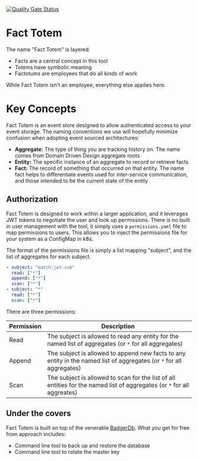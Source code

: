 [![Quality Gate Status](https://sonarcloud.io/api/project_badges/measure?project=D-Haven_fact-totem&metric=alert_status)](https://sonarcloud.io/dashboard?id=D-Haven_fact-totem)

# Fact Totem
The name "Fact Totem" is layered:

* Facts are a central concept in this tool
* Totems have symbolic meaning
* Factotums are employees that do all kinds of work

While Fact Totem isn't an employee, everything else applies here.

# Key Concepts
Fact Totem is an event store designed to allow authenticated access to your event storage.  The naming conventions we
use will hopefully minimize confusion when adopting event sourced architectures:

* **Aggregate:** The type of thing you are tracking history on.  The name comes from Domain Driven Design aggregate roots
* **Entity:** The specific instance of an aggregate to record or retrieve facts
* **Fact:** The record of something that occurred on that entity.  The name fact helps to differentiate events used for
  inter-service communication, and those intended to be the current state of the entity
  
## Authorization
Fact Totem is designed to work within a larger application, and it leverages JWT tokens to negotiate the user and look
up permissions.  There is no built in user management with the tool, it simply uses a `permissions.yaml` file to map
permissions to users.  This allows you to inject the permissions file for your system as a ConfigMap in k8s.

The format of the permissions file is simply a list mapping "subject", and the list of aggregates for each subject.

```yaml
- subject: "match:jwt:sub"
  read: ["*"]
  append: ["*"]
  scan: ["*"]
- subject: "*"
  read: ["*"]
  scan: ["*"]
```

There are three permissions:

|Permission|Description|
|----------|-----------|
| Read | The subject is allowed to read any entity for the named list of aggregates (or `*` for all aggregates) |
| Append | The subject is allowed to append new facts to any entity in the named list of aggregates (or `*` for all aggregates) |
| Scan | The subject is allowed to scan for the list of all entities for the named list of aggregates (or `*` for all aggreates) |


## Under the covers
Fact Totem is built on top of the venerable [BadgerDb](https://github.com/dgraph-io/badger).  What you get for free from
approach includes:

* Command line tool to back up and restore the database
* Command line tool to rotate the master key